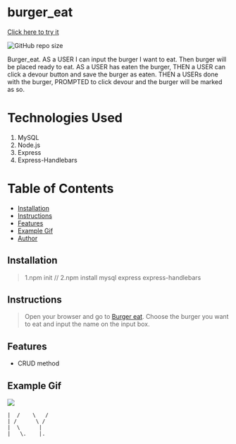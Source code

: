# burger_eat
[Click here to try it](https://.herokuapp.com/)

![GitHub repo size](https://img.shields.io/github/repo-size/Kathleen-Y/Burger_eat?logo=github)

Burger_eat. AS a USER I can input the burger I want to eat. 
Then burger will be placed ready to eat. AS a USER has eaten the burger,
THEN a USER can click a devour button and save the burger as eaten.
THEN a USERs done with the burger,
PROMPTED to click devour and the burger will be marked as so.

# Technologies Used

1. MySQL
2. Node.js
2. Express
3. Express-Handlebars

# Table of Contents

* [Installation](#installation)
* [Instructions](#instructions)
* [Features](#features)
* [Example Gif](#example-gif)
* [Author](#author)

## Installation
> 1.npm init // 2.npm install mysql express express-handlebars

## Instructions
> Open your browser and go to [Burger eat](https://.herokuapp.com/). Choose the burger you want to eat and input the name on the input box. 

## Features
* CRUD method

## Example Gif

![](public/assets/img/burger_me.gif)

```
|  /    \   /
| /      \ /
|  \      |
|   \.    |.
```
